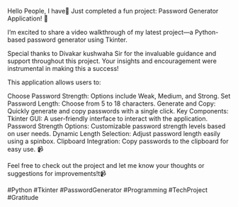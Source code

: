Hello People, 
I have🚀 Just completed a fun project: Password Generator Application! 🔐

I’m excited to share a video walkthrough of my latest project—a Python-based password generator using Tkinter. 

Special thanks to Divakar kushwaha Sir for the invaluable guidance and support throughout this project. Your insights and encouragement were instrumental in making this a success!


This application allows users to:

Choose Password Strength: Options include Weak, Medium, and Strong.
Set Password Length: Choose from 5 to 18 characters.
Generate and Copy: Quickly generate and copy passwords with a single click.
Key Components:
Tkinter GUI: A user-friendly interface to interact with the application.
Password Strength Options: Customizable password strength levels based on user needs.
Dynamic Length Selection: Adjust password length easily using a spinbox.
Clipboard Integration: Copy passwords to the clipboard for easy use.
📹 

Feel free to check out the project and let me know your thoughts or suggestions for improvements!t📹

#Python #Tkinter #PasswordGenerator #Programming #TechProject #Gratitude
